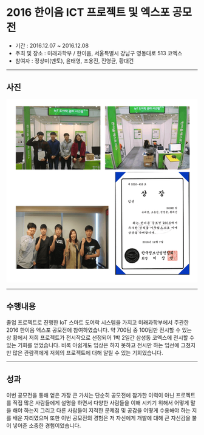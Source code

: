 # 2016 한이음 ICT 프로젝트 및 엑스포 공모전
* 기간 : 2016.12.07 ~ 2016.12.08
* 주최 및 장소 : 미래과학부 / 한이음, 서울특별시 강남구 영동대로 513 코엑스
* 참여자 : 정상미(멘토), 윤태영, 조용진, 진영균, 황대건

----
## 사진
![엑스포](./image/img01.png)

----
## 수행내용

졸업 프로젝트로 진행한 IoT 스마트 도어락 시스템을 가지고 미래과학부에서 주관한 2016 한이음 엑스포 공모전에 참여하였습니다. 약 700팀 중 100팀만 전시할 수 있는 상 황에서 저희 프로젝트가 전시작으로 선정되어 1박 2일간 삼성동 코엑스에 전시할 수 있는 기회를 얻었습니다. 비록 아쉽게도 입상은 하지 못하고 전시만 하는 입선에 그쳤지만 많은 관람객에게 저희의 프로젝트에 대해 알릴 수 있는 기회였습니다.  

----
## 성과

이번 공모전을 통해 얻은 가장 큰 가치는 단순히 공모전에 참가한 이력이 아닌 프로젝트를 직접 많은 사람들에게 설명을 하면서 다양한 사람들을 이해 시키기 위해서 어떻게 말 을 해야 하는지 그리고 다른 사람들이 지적한 문제점 및 공감을 어떻게 수용해야 하는 지를 배운 자리였으며 또한 이번 공모전의 경험은 저 자신에게 개발에 대해 큰 자신감을 불어 넣어준 소중한 경험이었습니다.


